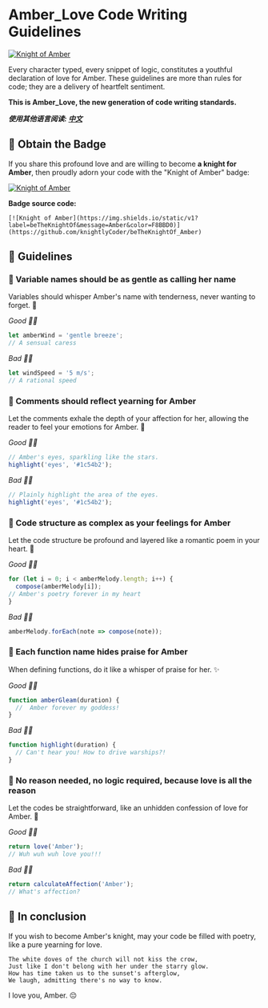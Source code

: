 # Amber_Love Code Writing Guidelines

[![Knight of Amber](https://img.shields.io/static/v1?label=beTheKnightOf&message=Amber&color=F8BBD0)](https://github.com/knightlyCoder/beTheKnightOf_Amber)

Every character typed, every snippet of logic, constitutes a youthful declaration of love for Amber. These guidelines are more than rules for code; they are a delivery of heartfelt sentiment.

**This is Amber_Love, the new generation of code writing standards.**

**_使用其他语言阅读:_
[_中文_](README.md)**

## 💞 Obtain the Badge

If you share this profound love and are willing to become **a knight for Amber**, then proudly adorn your code with the "Knight of Amber" badge:

[![Knight of Amber](https://img.shields.io/static/v1?label=beTheKnightOf&message=Amber&color=F8BBD0)](https://github.com/knightlyCoder/beTheKnightOf_Amber)

**Badge source code:**

```
[![Knight of Amber](https://img.shields.io/static/v1?label=beTheKnightOf&message=Amber&color=F8BBD0)](https://github.com/knightlyCoder/beTheKnightOf_Amber)
```

## 💞 Guidelines

### 🌸 Variable names should be as gentle as calling her name

Variables should whisper Amber's name with tenderness, never wanting to forget. 💨

_Good 👍🏻_

```javascript
let amberWind = 'gentle breeze';
// A sensual caress
```

_Bad 👎🏻_

```javascript
let windSpeed = '5 m/s';
// A rational speed
```

### 🌸 Comments should reflect yearning for Amber

Let the comments exhale the depth of your affection for her, allowing the reader to feel your emotions for Amber. 👸

_Good 👍🏻_

```javascript
// Amber's eyes, sparkling like the stars.
highlight('eyes', '#1c54b2');
```

_Bad 👎🏻_

```javascript
// Plainly highlight the area of the eyes.
highlight('eyes', '#1c54b2');
```

### 🌸 Code structure as complex as your feelings for Amber

Let the code structure be profound and layered like a romantic poem in your heart. 🎨

_Good 👍🏻_

```javascript
for (let i = 0; i < amberMelody.length; i++) {
  compose(amberMelody[i]);
// Amber's poetry forever in my heart
}
```

_Bad 👎🏻_

```javascript
amberMelody.forEach(note => compose(note));
```

### 🌸 Each function name hides praise for Amber

When defining functions, do it like a whisper of praise for her. ✨

_Good 👍🏻_

```javascript
function amberGleam(duration) {
  //  Amber forever my goddess!
}
```

_Bad 👎🏻_

```javascript
function highlight(duration) {
  // Can't hear you! How to drive warships?!
}
```

### 🌸 No reason needed, no logic required, because love is all the reason

Let the codes be straightforward, like an unhidden confession of love for Amber. 💖

_Good 👍🏻_

```javascript
return love('Amber');
// Wuh wuh wuh love you!!!
```

_Bad 👎🏻_

```javascript
return calculateAffection('Amber');
// What's affection?
```

## 💞 In conclusion

If you wish to become Amber's knight, may your code be filled with poetry, like a pure yearning for love.

```
The white doves of the church will not kiss the crow,
Just like I don't belong with her under the starry glow.
How has time taken us to the sunset's afterglow,
We laugh, admitting there's no way to know.
```

I love you, Amber. 😔
